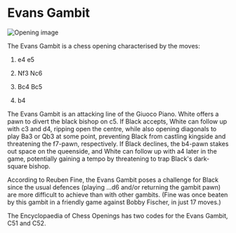 # Evans Gambit

![Opening image](https://www.thechesswebsite.com/wp-content/uploads/2012/07/evansgambit1.jpg)

The Evans Gambit is a chess opening characterised by the moves:



1. e4 e5

2. Nf3 Nc6

3. Bc4 Bc5

4. b4

The Evans Gambit is an attacking line of the Giuoco Piano. White offers a pawn to divert the black bishop on c5. If Black accepts, White can follow up with c3 and d4, ripping open the centre, while also opening diagonals to play Ba3 or Qb3 at some point, preventing Black from castling kingside and threatening the f7-pawn, respectively. If Black declines, the b4-pawn stakes out space on the queenside, and White can follow up with a4 later in the game, potentially gaining a tempo by threatening to trap Black's dark-square bishop. 

According to Reuben Fine, the Evans Gambit poses a challenge for Black since the usual defences (playing ...d6 and/or returning the gambit pawn) are more difficult to achieve than with other gambits. (Fine was once beaten by this gambit in a friendly game against Bobby Fischer, in just 17 moves.)

The Encyclopaedia of Chess Openings has two codes for the Evans Gambit, C51 and C52.
